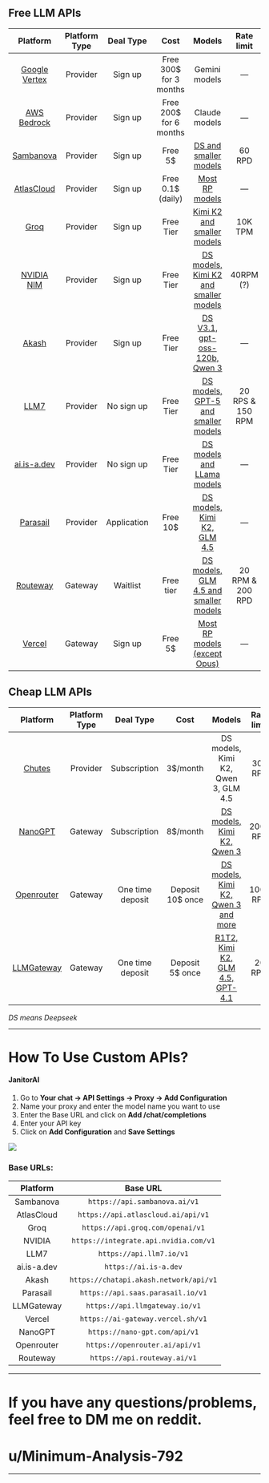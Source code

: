 ## Free LLM APIs
Platform | Platform Type | Deal Type | Cost | Models | Rate limit | Requirement/Cons | Guide |
:----: | :----: | :----: | :----: | :----: | :----: | :----: | :----: | 
[Google Vertex](https://cloud.google.com/vertex-ai) | Provider | Sign up | Free 300$ for 3 months | Gemini models | — | Phone number/Billing information required | —
[AWS Bedrock](https://aws.amazon.com/) | Provider | Sign up | Free 200$ for 6 months | Claude models | — | Phone number/Billing information required | [Rentry](https://rentry.co/oo66akom) 
[Sambanova](https://sambanova.ai/) | Provider | Sign up | Free 5$ | [DS and smaller models](https://docs.sambanova.ai/docs/en/models/sambacloud-models) | 60 RPD | Phone number required | [Guide ↓](#how-to-use-custom-apis) 
[AtlasCloud](https://chatapi.akash.network) | Provider | Sign up | Free 0.1$ (daily) | [Most RP models](https://www.atlascloud.ai/models/list) | —  | — | [Guide ↓](#how-to-use-custom-apis) 
[Groq](https://groq.com/) | Provider | Sign up | Free Tier | [Kimi K2 and smaller models](https://console.groq.com/docs/rate-limits#rate-limits) | 10K TPM | Super low rate limits | [Guide ↓](#how-to-use-custom-apis) 
[NVIDIA NIM](https://build.nvidia.com/explore/discover) | Provider | Sign up | Free Tier | [DS models, Kimi K2 and smaller models](https://build.nvidia.com/search/models?q=chat+OR+text-to-text) | 40RPM (?) | Phone number required/Queue system | [Reddit](https://reddit.com/r/SillyTavernAI/comments/1lxivmv/nvidia_nim_free_deepseek_r10528_and_more/)
[Akash](https://chatapi.akash.network) | Provider | Sign up | Free Tier | [DS V3.1, gpt-oss-120b, Qwen 3](https://chatapi.akash.network/documentation) | — | — | [Guide ↓](#how-to-use-custom-apis) 
[LLM7](https://llm7.io/) | Provider | No sign up | Free Tier | [DS models, GPT-5 and smaller models](https://api.llm7.io/v1/models) | 20 RPS & 150 RPM | Quantized (?) | [Guide ↓](#how-to-use-custom-apis)
[ai.is-a.dev](https://ai.is-a.dev) | Provider | No sign up | Free Tier | [DS models and LLama models](https://ai.is-a.dev/models) | — | Quantized (?) | [Guide ↓](#how-to-use-custom-apis)
[Parasail](https://www.parasail.io/) | Provider | Application | Free 10$ | [DS models, Kimi K2, GLM 4.5](https://www.saas.parasail.io/pricing) | — | Billing information required | [Guide ↓](#how-to-use-custom-apis) 
[Routeway](https://routeway.ai/) | Gateway | Waitlist | Free tier | [DS models, GLM 4.5 and smaller models](https://routeway.ai/models) | 20 RPM & 200 RPD | Early development | [Guide ↓](#how-to-use-custom-apis) 
[Vercel](https://vercel.com) | Gateway | Sign up | Free 5$ | [Most RP models (except Opus)](https://vercel.com/ai-gateway/models) | — | Billing information required | [Guide ↓](#how-to-use-custom-apis) 

## Cheap LLM APIs
Platform | Platform Type | Deal Type | Cost | Models | Rate limit | Cons | Guide |
:----: | :----: | :----: | :----: | :----: | :----: | :----: | :----: | 
[Chutes](https://chutes.ai/) | Provider | Subscription | 3$/month | DS models, Kimi K2, Qwen 3, GLM 4.5 | 300 RPD | — | [Guide ↓](#how-to-use-custom-apis) 
[NanoGPT](https://nano-gpt.com) | Gateway | Subscription | 8$/month | [DS models, Kimi K2, Qwen 3](https://nano-gpt.com/subscription) | 2000 RPD | — | [Guide ↓](#how-to-use-custom-apis) 
[Openrouter](https://openrouter.ai/) | Gateway | One time deposit | Deposit 10$ once | [DS models, Kimi K2, Qwen 3 and more](https://openrouter.ai/models?max_price=0) | 1000 RPD | Rate limit errors | [Guide ↓](#how-to-use-custom-apis) 
[LLMGateway](https://llmgateway.io/) | Gateway | One time deposit | Deposit 5$ once | [R1T2, Kimi K2, GLM 4.5, GPT-4.1](https://llmgateway.io/models) | 20 RPM | Some providers are in early development | [Guide ↓](#how-to-use-custom-apis) 


*DS means Deepseek*

___

# How To Use Custom APIs? 

#### JanitorAI

1. Go to **Your chat → API Settings → Proxy → Add Configuration** 
2. Name your proxy and enter the model name you want to use 
3. Enter the Base URL and click on **Add /chat/completions**
4. Enter your API key
5. Click on **Add Configuration** and **Save Settings**

![](https://files.catbox.moe/ddz6eu.png)

### Base URLs: 

Platform | Base URL | 
:----: | :----: |
| Sambanova  | `https://api.sambanova.ai/v1` | 
| AtlasCloud  | `https://api.atlascloud.ai/api/v1`  |
| Groq  | `https://api.groq.com/openai/v1`  |
| NVIDIA  | `https://integrate.api.nvidia.com/v1` |
| LLM7  | `https://api.llm7.io/v1` |
| ai.is-a.dev  | `https://ai.is-a.dev` |
| Akash | `https://chatapi.akash.network/api/v1` |
| Parasail | `https://api.saas.parasail.io/v1` | 
| LLMGateway  | `https://api.llmgateway.io/v1` |
| Vercel  | `https://ai-gateway.vercel.sh/v1`  |
| NanoGPT  | `https://nano-gpt.com/api/v1`  |
| Openrouter  | `https://openrouter.ai/api/v1`  |
| Routeway  | `https://api.routeway.ai/v1` |
___
# If you have any questions/problems, feel free to DM me on reddit.
# u/Minimum-Analysis-792
___
